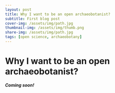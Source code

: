 ```yaml
---
layout: post
title: Why I want to be an open archaeobotanist?
subtitle: First blog post
cover-img: /assets/img/path.jpg
thumbnail-img: /assets/img/thumb.png
share-img: /assets/img/path.jpg
tags: [open science, archaeobotany]
---
```



# Why I want to be an open archaeobotanist?

***Coming soon!***
